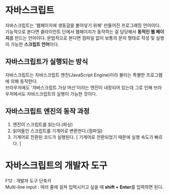 자바스크립트
====================================
자바스크립트는 '웹페이지에 생동감을 불어넣기 위해' 만들어진 프로그래밍 언어이다.   
기능적으로 본다면 클라이언트 단에서 웹페이지가 동작하는 걸 담당해서 <strong>동적인 웹 페이지</strong>를 만드는 언어이다.
문법적으로 본다면 컴파일 없이 보통의 문자 형태로 작성 및 실행이 가능한 <strong>스크립트 언어</strong>이다.

자바스크립트가 실행되는 방식
--------------------------------
자바스크립트는 자바스크립트 엔진(JavaScript Engine)이라 불리는 특별한 프로그램에 의해 동작한다.   
브라우저에도 '자바스크립트 가상 머신'이라는 엔진이 내장되어 있는데 그로 인해 브라우저에서도 자바스크립트의 실행이 가능한 것이다. 

자바스크립트 엔진의 동작 과정
---------------------------------
<ol>
  <li>엔진이 스크립트를 읽는다.(파싱)</li>
  <li>읽어들인 스크립트를 기계어로 변환한다.(컴파일)</li>
  <li>기계어로 전환된 코드가 실행된다. [ 기계어로 전환되었기 때문에 실행 속도가 빠르다. ]</li>
</ol>

자바스크립트의 개발자 도구
========================
F12 : 개발자 도구 단축키   
Multi-line input : 여러 줄에 걸쳐 입력시키고 싶을 때 <strong>shift + Enter</strong>를 입력하면 된다.
